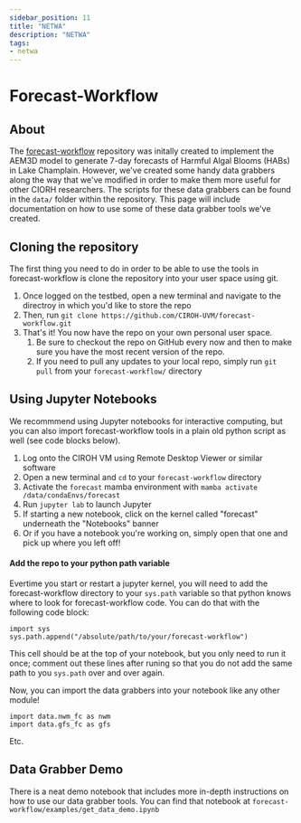 ```yaml
---
sidebar_position: 11
title: "NETWA"
description: "NETWA"
tags: 
- netwa
---
```


# Forecast-Workflow

## About
The [forecast-workflow](https://github.com/CIROH-UVM/forecast-workflow) repository was initally created to implement the AEM3D model to generate 7-day forecasts of Harmful Algal Blooms (HABs) in Lake Champlain. However, we've created some handy data grabbers along the way that we've modified in order to make them more useful for other CIORH researchers. The scripts for these data grabbers can be found in the `data/` folder within the repository. This page will include documentation on how to use some of these data grabber tools we've created.

## Cloning the repository
The first thing you need to do in order to be able to use the tools in forecast-workflow is clone the repository into your user space using git.
1. Once logged on the testbed, open a new terminal and navigate to the directroy in which you'd like to store the repo
2. Then, run `git clone https://github.com/CIROH-UVM/forecast-workflow.git`
3. That's it! You now have the repo on your own personal user space.
   1. Be sure to checkout the repo on GitHub every now and then to make sure you have the most recent version of the repo.
   2. If you need to pull any updates to your local repo, simply run `git pull` from your `forecast-workflow/` directory

##  Using Jupyter Notebooks
We recommmend using Jupyter notebooks for interactive computing, but you can also import forecast-workflow tools in a plain old python script as well (see code blocks below).

1. Log onto the CIROH VM using Remote Desktop Viewer or similar software
2. Open a new terminal and `cd` to your `forecast-workflow` directory
3. Activate the `forecast` mamba environment with `mamba activate /data/condaEnvs/forecast`
4. Run `jupyter lab` to launch Jupyter
5. If starting a new notebook, click on the kernel called "forecast" underneath the "Notebooks" banner
6. Or if you have a notebook you're working on, simply open that one and pick up where you left off!

#### Add the repo to your python path variable
Evertime you start or restart a jupyter kernel, you will need to add the forecast-workflow directory to your `sys.path` variable so that python knows where to look for forecast-workflow code. You can do that with the following code block:

```
import sys
sys.path.append("/absolute/path/to/your/forecast-workflow")
```
This cell should be at the top of your notebook, but you only need to run it once; comment out these lines after runing so that you do not add the same path to you `sys.path` over and over again.

Now, you can import the data grabbers into your notebook like any other module!

```
import data.nwm_fc as nwm
import data.gfs_fc as gfs
```
Etc.

## Data Grabber Demo
There is a neat demo notebook that includes more in-depth instructions on how to use our data grabber tools. You can find that notebook at `forecast-workflow/examples/get_data_demo.ipynb`